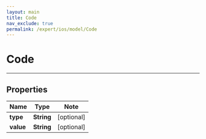 ```yaml
---
layout: main
title: Code
nav_exclude: true
permalink: /expert/ios/model/Code
---
```


# Code

---

## Properties

Name | Type | Note
---- | ---- | ----
**type** | **String** | [optional] 
**value** | **String** | [optional] 

